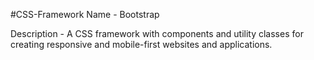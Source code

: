#CSS-Framework
Name - Bootstrap

Description - A CSS framework with components and utility classes for creating responsive and mobile-first websites and applications.
